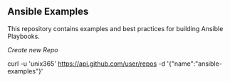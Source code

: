 
Ansible Examples
----------------

This repository contains examples and best practices for building Ansible Playbooks.

_Create new Repo_

curl -u 'unix365' https://api.github.com/user/repos -d '{"name":"ansible-examples"}'


